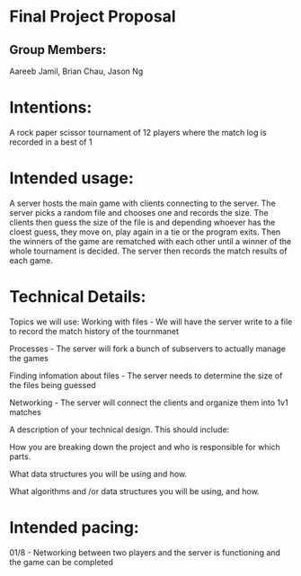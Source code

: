 # Final Project Proposal

## Group Members:

Aareeb Jamil, Brian Chau, Jason Ng

# Intentions:

A rock paper scissor tournament of 12 players where the match log is recorded in a best of 1

# Intended usage:

A server hosts the main game with clients connecting to the server. The server picks a random file and chooses one and records the size. The clients then guess the size of the file is and depending whoever has the cloest guess, they move on, play again in a tie or the program exits. Then the winners of the game are rematched with each other until a winner of the whole tournament is decided. The server then records the match results of each game.

# Technical Details:

Topics we will use:
Working with files - We will have the server write to a file to record the match history of the tournmanet

Processes - The server will fork a bunch of subservers to actually manage the games

Finding infomation about files - The server needs to determine the size of the files being guessed

Networking - The server will connect the clients and organize them into 1v1 matches

A description of your technical design. This should include:

How you are breaking down the project and who is responsible for which parts.

What data structures you will be using and how.

What algorithms and /or data structures you will be using, and how.

# Intended pacing:

01/8 - Networking between two players and the server is functioning and the game can be completed